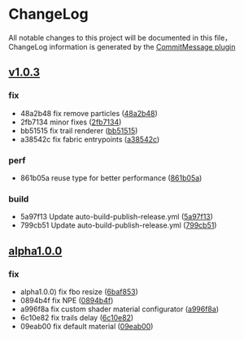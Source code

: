 # ChangeLog

All notable changes to this project will be documented in this file，ChangeLog information is generated by the [CommitMessage plugin](https://plugins.jetbrains.com/plugin/12256-commit-message-create)

## [v1.0.3](https://github.com/Low-Drag-MC/Photon/compare/v1.0.3...master)


### fix

* 48a2b48 fix remove particles ([48a2b48](https://github.com/Low-Drag-MC/Photon/commit/48a2b48))
* 2fb7134 minor fixes ([2fb7134](https://github.com/Low-Drag-MC/Photon/commit/2fb7134))
* bb51515 fix trail renderer ([bb51515](https://github.com/Low-Drag-MC/Photon/commit/bb51515))
* a38542c fix fabric entrypoints ([a38542c](https://github.com/Low-Drag-MC/Photon/commit/a38542c))


### perf

* 861b05a reuse type for better performance ([861b05a](https://github.com/Low-Drag-MC/Photon/commit/861b05a))


### build

* 5a97f13 Update auto-build-publish-release.yml ([5a97f13](https://github.com/Low-Drag-MC/Photon/commit/5a97f13))
* 799cb51 Update auto-build-publish-release.yml ([799cb51](https://github.com/Low-Drag-MC/Photon/commit/799cb51))


## [alpha1.0.0](https://github.com/Low-Drag-MC/Photon/compare/alpha1.0.0...master)


### fix

* alpha1.0.0) fix fbo resize ([6baf853](https://github.com/Low-Drag-MC/Photon/commit/6baf853))
* 0894b4f fix NPE ([0894b4f](https://github.com/Low-Drag-MC/Photon/commit/0894b4f))
* a996f8a fix custom shader material configurator ([a996f8a](https://github.com/Low-Drag-MC/Photon/commit/a996f8a))
* 6c10e82 fix trails delay ([6c10e82](https://github.com/Low-Drag-MC/Photon/commit/6c10e82))
* 09eab00 fix default material ([09eab00](https://github.com/Low-Drag-MC/Photon/commit/09eab00))

